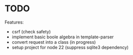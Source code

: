 # TODO

Features:
- csrf (check safety)
- implement basic boole algebra in template-parser
- convert request into a class (in progress)
- setup project for node 22 (suppress sqlite3 dependency)
